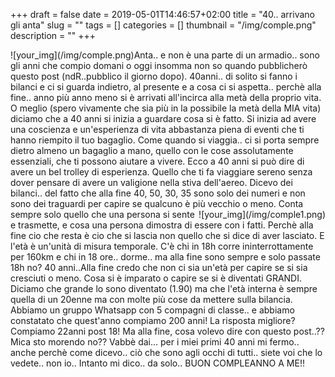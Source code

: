 +++
draft = false
date = 2019-05-01T14:46:57+02:00
title = "40.. arrivano gli anta"
slug = ""
tags = []
categories = []
thumbnail = "/img/comple.png"
description = ""
+++
<DIV  style="float:left;">![your_img](/img/comple.png)</DIV>
Anta.. e non è una parte di un armadio.. sono gli anni che compio domani o oggi insomma non so quando pubblicherò questo post (ndR..pubblico il giorno dopo).
40anni.. di solito si fanno i bilanci e ci si guarda indietro, al presente e a cosa ci si aspetta.. perchè alla fine.. anno più anno meno si è arrivati all'incirca alla metà della proprio vita. O meglio (spero vivamente che sia più in la possibile la metà della MIA vita) diciamo che a 40 anni si inizia a guardare cosa si è fatto. Si inizia ad avere una coscienza e un'esperienza di vita abbastanza piena di eventi che ti hanno riempito il tuo bagaglio.
Come quando si viaggia.. ci si porta sempre dietro almeno un bagaglio a mano, quello con le cose assolutamente essenziali, che ti possono aiutare a vivere. Ecco a 40 anni si può dire di avere un bel trolley di esperienza. Quello che ti fa viaggiare sereno senza dover pensare di avere un valigione nella stiva dell'aereo. Dicevo dei bilanci.. del fatto che alla fine 40, 50, 30, 35 sono solo dei numeri e non sono dei traguardi per capire se qualcuno è più vecchio o meno.
<DIV  style="float:right;">![your_img](/img/comple1.png)</DIV>
Conta sempre solo quello che una persona si sente e trasmette, e cosa una persona dimostra di essere con i fatti. Perchè alla fine cio che resta è cio che si lascia non quello che si dice di aver lasciato. E l'età è un'unità di misura temporale. C'è chi in 18h corre ininterrottamente per 160km e chi in 18 ore.. dorme.. ma alla fine sono sempre e solo passate 18h no?
40 anni..Alla fine credo che non ci sia un'età per capire se si sia cresciuti o meno. Cosa si è imparato o capire se si è diventati GRANDI.
Diciamo che grande lo sono diventato (1.90) ma che l'età interna è sempre quella di un 20enne ma con molte più cose da mettere sulla bilancia. Abbiamo un gruppo Whatsapp con 5 compagni di classe.. e abbiamo constatato che quest'anno compiamo 200 anni! La risposta migliore? Compiamo 22anni post 18!
Ma alla fine, cosa volevo dire con questo post..?? Mica sto morendo no??
Vabbè dai... per i miei primi 40 anni mi fermo.. anche perchè come dicevo.. ciò che sono agli occhi di tutti.. siete voi che lo vedete.. non io..
Intanto mi dico.. da solo.. BUON COMPLEANNO A ME!!
